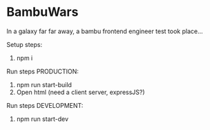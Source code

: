 # BambuWars
In a galaxy far far away, a bambu frontend engineer test took place...

Setup steps:
1. npm i

Run steps PRODUCTION:
1. npm run start-build
2. Open html (need a client server, expressJS?)

Run steps DEVELOPMENT:
1. npm run start-dev